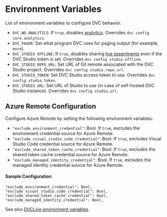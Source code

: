 # Environment Variables

List of environment variables to configure DVC behavior.

- `DVC_NO_ANALYTICS`: If `true`, disables
  [analytics](/doc/user-guide/analytics). Overrides `dvc config core.analytics`.
- `DVC_PAGER`: Set what program DVC uses for paging output (for example,
  `more`).
- `DVC_STUDIO_OFFLINE`: If `true`, disables sharing
  [live experiments](/doc/studio/user-guide/experiments/live-metrics-and-plots)
  even if the DVC Studio token is set. Overrides `dvc config studio.offline`.
- `DVC_STUDIO_REPO_URL`: Set URL of Git remote associated with the DVC Studio
  project. Overrides `dvc config studio.repo_url`.
- `DVC_STUDIO_TOKEN`: Set DVC Studio access token to use. Overrides
  `dvc config studio.token`.
- `DVC_STUDIO_URL`: Set URL of Studio to use (in case of self-hosted DVC Studio
  instance). Overrides `dvc config studio.url`.

## Azure Remote Configuration

Configure Azure Remote by setting the following environment variables:

- `"exclude_environment_credential"`: Bool. If `true`, excludes the environment credential source for Azure Remote.
- `"exclude_visual_studio_code_credential"`: Bool. If `true`, excludes Visual Studio Code credential source for Azure Remote.
- `"exclude_shared_token_cache_credential"`: Bool. If `true`, excludes the shared token cache credential source for Azure Remote.
- `"exclude_managed_identity_credential"`: Bool. If `true`, excludes the managed identity credential source for Azure Remote.

#### Sample Configuration

```
"exclude_environment_credential": Bool,
"exclude_visual_studio_code_credential": Bool,
"exclude_shared_token_cache_credential": Bool,
"exclude_managed_identity_credential": Bool,
```

See also [DVCLive environment variables](/doc/dvclive/env).
